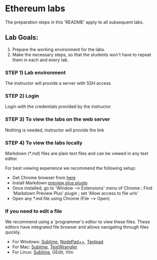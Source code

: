 # Ethereum labs

The preparation steps in this 'README' apply to all subsequent labs.

## Lab Goals:

1. Prepare the working environment for the labs.
2. Make the necessary steps, so that the students won't have to repeat them in each and every lab.
 
### STEP 1) Lab environment

The instructor will provide a server with SSH access

### STEP 2) Login 

Login with the credentials provided by the instructor

### STEP 3) To view the labs on the web server

Nothing is needed, instructor will provide the link 

### STEP 4) To view the labs locally

Markdown (*.md) files are plain text files and can be viewed in any text editor.

For best viewing experience we recommend the following setup:

* Get Chrome browser from [here](https://www.google.com/chrome/browser/desktop/)
* Install Markdown [preview plus plugin](https://chrome.google.com/webstore/detail/markdown-preview-plus/febilkbfcbhebfnokafefeacimjdckgl?hl=en-US)
* Once installed, go to 'Window --> Extensions' menu of Chrome ;   Find 'Markdown Preview Plus' plugin ;  set 'Allow access to file urls'
* Open any *.md file using Chrome (File --> Open)

### If you need to edit a file

We recommend using a 'programmer's editor to view these files. These editors have integrated file browser and allows navigating through files quickly.

* For Windows: [Sublime](http://www.sublimetext.com/), [NodePad++](http://notepad-plus-plus.org/), [Textpad](http://www.textpad.com/)
* For Mac: [Sublime](http://www.sublimetext.com/),  [TextWrangler](http://www.barebones.com/products/textwrangler/)
* For Linux: [Sublime](http://www.sublimetext.com/), GEdit, Vim
